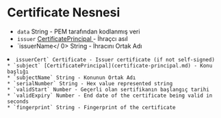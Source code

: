 # Certificate Nesnesi

* `data` String - PEM tarafından kodlanmış veri
* ` issuer ` [ CertificatePrincipal ](certificate-principal.md) - İhraçcı asıl
* `issuerName</ 0> String - İhracını Ortak Adı</li>
<li><code>issuerCert` Certificate - Issuer certificate (if not self-signed)
* `subject` [CertificatePrincipal](certificate-principal.md) - Konu başlığı
* `subjectName` String - Konunun Ortak Adı
* `serialNumber` String - Hex value represented string
* `validStart` Number - Geçerli olan sertifikanın başlangıç tarihi
* `validExpiry` Number - End date of the certificate being valid in seconds
* `fingerprint` String - Fingerprint of the certificate